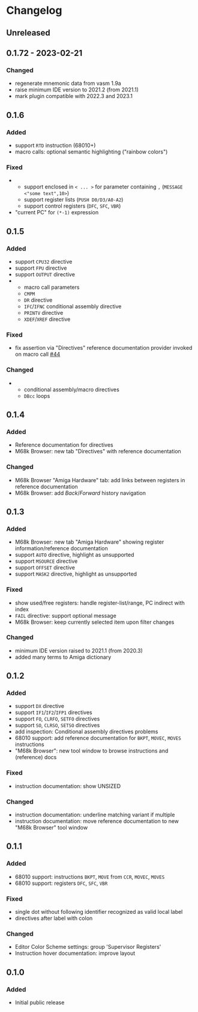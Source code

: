 # Changelog

## Unreleased

## 0.1.72 - 2023-02-21

### Changed
- regenerate mnemonic data from vasm 1.9a
- raise minimum IDE version to 2021.2 (from 2021.1)
- mark plugin compatible with 2022.3 and 2023.1

## 0.1.6

### Added
- support `RTD` instruction (68010+)
- macro calls: optional semantic highlighting ("rainbow colors")

### Fixed
- - support enclosed in `< ... >` for parameter containing `,` (`MESSAGE <"some text",10>`)
  - support register lists (`PUSH D0/D3/A0-A2`)
  - support control registers (`DFC`, `SFC`, `VBR`)
- "current PC" for `(*-1)` expression

## 0.1.5

### Added
- support `CPU32` directive
- support `FPU` directive
- support `OUTPUT` directive
- - macro call parameters
  - `CMPM`
  - `DR` directive
  - `IFC`/`IFNC` conditional assembly directive
  - `PRINTV` directive
  - `XDEF`/`XREF` directive

### Fixed
- fix assertion via "Directives" reference documentation provider invoked on macro call [#44](https://github.com/YannCebron/m68kplugin/issues/44)

### Changed
- - conditional assembly/macro directives
  - `DBcc` loops

## 0.1.4

### Added
- Reference documentation for directives
- M68k Browser: new tab "Directives" with reference documentation

### Changed
- M68k Browser "Amiga Hardware" tab: add links between registers in reference documentation
- M68k Browser: add _Back_/_Forward_ history navigation

## 0.1.3

### Added
- M68k Browser: new tab "Amiga Hardware" showing register information/reference documentation
- support `AUTO` directive, highlight as unsupported
- support `MSOURCE` directive
- support `OFFSET` directive
- support `MASK2` directive, highlight as unsupported

### Fixed
- show used/free registers: handle register-list/range, PC indirect with index
- `FAIL` directive: support optional message
- M68k Browser: keep currently selected item upon filter changes

### Changed
- minimum IDE version raised to 2021.1 (from 2020.3)
- added many terms to Amiga dictionary

## 0.1.2

### Added
- support `DX` directive
- support `IF1`/`IF2`/`IFP1` directives
- support `FO`, `CLRFO`, `SETFO` directives
- support `SO`, `CLRSO`, `SETSO` directives
- add inspection: Conditional assembly directives problems
- 68010 support: add reference documentation for `BKPT`, `MOVEC`, `MOVES` instructions
- "M68k Browser": new tool window to browse instructions and (reference) docs

### Fixed
- instruction documentation: show UNSIZED

### Changed
- instruction documentation: underline matching variant if multiple
- instruction documentation: move reference documentation to new "M68k Browser" tool window

## 0.1.1

### Added
- 68010 support: instructions `BKPT`, `MOVE` from `CCR`, `MOVEC`, `MOVES`
- 68010 support: registers `DFC`, `SFC`, `VBR`

### Fixed
- single dot without following identifier recognized as valid local label
- directives after label with colon

### Changed
- Editor Color Scheme settings: group 'Supervisor Registers'
- Instruction hover documentation: improve layout

## 0.1.0

### Added
- Initial public release
